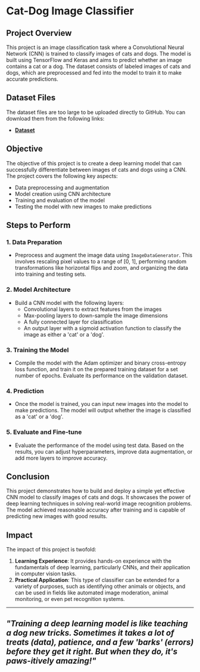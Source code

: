 # Cat-Dog Image Classifier

## Project Overview

This project is an image classification task where a Convolutional Neural Network (CNN) is trained to classify images of cats and dogs. The model is built using TensorFlow and Keras and aims to predict whether an image contains a cat or a dog. The dataset consists of labeled images of cats and dogs, which are preprocessed and fed into the model to train it to make accurate predictions.

## Dataset Files

The dataset files are too large to be uploaded directly to GitHub. You can download them from the following links:
- [**Dataset**](https://drive.google.com/file/d/1nDqpPQVxTz6Qdp9braTCnQR-SHV1n_Hh/view?usp=sharing)

## Objective

The objective of this project is to create a deep learning model that can successfully differentiate between images of cats and dogs using a CNN. The project covers the following key aspects:
- Data preprocessing and augmentation
- Model creation using CNN architecture
- Training and evaluation of the model
- Testing the model with new images to make predictions
  
## Steps to Perform

### 1. **Data Preparation**
   - Preprocess and augment the image data using `ImageDataGenerator`. This involves rescaling pixel values to a range of [0, 1], performing random transformations like horizontal flips and zoom, and organizing the data into training and testing sets.

### 2. **Model Architecture**
   - Build a CNN model with the following layers:
     - Convolutional layers to extract features from the images
     - Max-pooling layers to down-sample the image dimensions
     - A fully connected layer for classification
     - An output layer with a sigmoid activation function to classify the image as either a 'cat' or a 'dog'.

### 3. **Training the Model**
   - Compile the model with the Adam optimizer and binary cross-entropy loss function, and train it on the prepared training dataset for a set number of epochs. Evaluate its performance on the validation dataset.

### 4. **Prediction**
   - Once the model is trained, you can input new images into the model to make predictions. The model will output whether the image is classified as a 'cat' or a 'dog'.

### 5. **Evaluate and Fine-tune**
   - Evaluate the performance of the model using test data. Based on the results, you can adjust hyperparameters, improve data augmentation, or add more layers to improve accuracy.

## Conclusion

This project demonstrates how to build and deploy a simple yet effective CNN model to classify images of cats and dogs. It showcases the power of deep learning techniques in solving real-world image recognition problems. The model achieved reasonable accuracy after training and is capable of predicting new images with good results.

## Impact

The impact of this project is twofold:
1. **Learning Experience**: It provides hands-on experience with the fundamentals of deep learning, particularly CNNs, and their application in computer vision tasks.
2. **Practical Application**: This type of classifier can be extended for a variety of purposes, such as identifying other animals or objects, and can be used in fields like automated image moderation, animal monitoring, or even pet recognition systems.

---



## _"Training a deep learning model is like teaching a dog new tricks. Sometimes it takes a lot of treats (data), patience, and a few 'barks' (errors) before they get it right. But when they do, it's paws-itively amazing!"_
